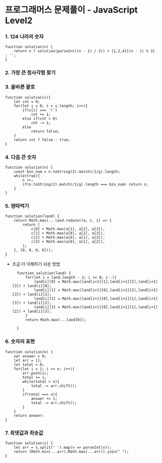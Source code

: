 # 프로그래머스 문제풀이 - JavaScript Level2
### 1. 124 나라의 숫자
    function solution(n) {
        return n ? solution(parseInt((n - 1) / 3)) + [1,2,4][(n - 1) % 3] : '';
    }
    
### 2. 가장 큰 정사각형 찾기

### 3. 올바른 괄호
    function solution(s){
        let cnt = 0;
        for(let i = 0; i < s.length; i++){
            if(s[i] === '(')
                cnt += 1;
            else if(cnt > 0)
                cnt -= 1;
            else
                return false;
        }
        return cnt ? false : true;
    }
    
### 4. 다음 큰 숫자
    function solution(n) {
        const bin_num = n.toString(2).match(/1/g).length;
        while(true){
            n ++;
            if(n.toString(2).match(/1/g).length === bin_num) return n;
        }
    }

### 5. 땅따먹기
    function solution(land) {
        return Math.max(...land.reduce((a, c, i) => {
            return [
                c[0] + Math.max(a[1], a[2], a[3]),  
                c[1] + Math.max(a[0], a[2], a[3]),
                c[2] + Math.max(a[0], a[1], a[3]),
                c[3] + Math.max(a[0], a[1], a[2]),
            ];
        }, [0, 0, 0, 0]));
    }
    
- 조금 더 이해하기 쉬운 방법

        function solution(land) {
            for(let i = land.length - 2; i >= 0; i--){
                land[i][0] = Math.max(land[i+1][1],land[i+1][2],land[i+1][3]) + land[i][0];
                land[i][1] = Math.max(land[i+1][0],land[i+1][2],land[i+1][3]) + land[i][1];
                land[i][2] = Math.max(land[i+1][0],land[i+1][1],land[i+1][3]) + land[i][2];
                land[i][3] = Math.max(land[i+1][0],land[i+1][1],land[i+1][2]) + land[i][3];
            }
            return Math.max(...land[0]);

        }
        
### 6. 숫자의 표현
    function solution(n) {
        var answer = 0;
        let arr = [];
        let total = 0;
        for(let i = 1; i <= n; i++){
            arr.push(i);
            total += i;
            while(total > n){
                total -= arr.shift();
            }
            if(total === n){
                answer += 1;
                total -= arr.shift();
            }
        }
        return answer;
    }

### 7. 최댓값과 최솟값
    function solution(s) {
        let arr = s.split(' ').map(v => parseInt(v));
        return [Math.min(...arr),Math.max(...arr)].join(" ");
    }
    
